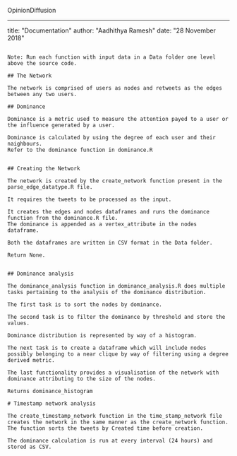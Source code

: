 OpinionDiffusion---title: "Documentation"author: "Aadhithya Ramesh"date: "28 November 2018"```Note: Run each function with input data in a Data folder one level above the source code.## The NetworkThe network is comprised of users as nodes and retweets as the edges between any two users.## DominanceDominance is a metric used to measure the attention payed to a user or the influence generated by a user.Dominance is calculated by using the degree of each user and their naighbours. Refer to the dominance function in dominance.R## Creating the NetworkThe network is created by the create_network function present in the parse_edge_datatype.R file. It requires the tweets to be processed as the input.It creates the edges and nodes dataframes and runs the dominance function from the dominance.R file.The dominance is appended as a vertex_attribute in the nodes dataframe.Both the dataframes are written in CSV format in the Data folder.Return None.## Dominance analysisThe dominance_analysis function in dominance_analysis.R does multiple tasks pertaining to the analysis of the dominance distribution.The first task is to sort the nodes by dominance.The second task is to filter the dominance by threshold and store the values.Dominance distribution is represented by way of a histogram.The next task is to create a dataframe which will include nodes possibly belonging to a near clique by way of filtering using a degree derived metric.The last functionality provides a visualisation of the network with dominance attributing to the size of the nodes.Returns dominance_histogram# Timestamp network analysisThe create_timestamp_network function in the time_stamp_network file creates the network in the same manner as the create_network function. The function sorts the tweets by Created time before creation.The dominance calculation is run at every interval (24 hours) and stored as CSV.